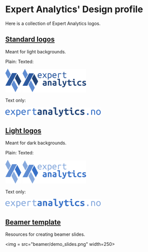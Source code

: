 Expert Analytics' Design profile
================================

Here is a collection of Expert Analytics logos.

[Standard logos](standard/)
---------------------------
Meant for light backgrounds.

Plain: Texted:

<img src="standard/logo_plain.png" width=50>
<img src="standard/logo_texted.png" width=200>

Text only:

<img src="standard/logo_puretext.png" width=300>

[Light logos](light/)
---------------------
Meant for dark backgrounds.

Plain: Texted:

<img src="light/logo_plain_light.png" width=50>
<img src="light/logo_texted_light.png" width=200>

Text only:

<img src="light/logo_puretext_light.png" width=300>

[Beamer template](beamer/)
--------------------------
Resources for creating beamer slides.

<img = src="beamer/demo_slides.png" width=250>
